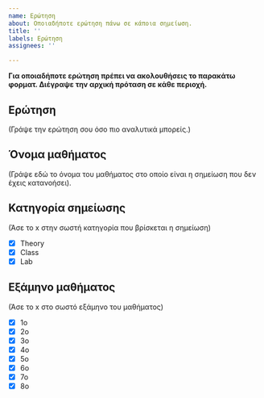 ```yaml
---
name: Ερώτηση
about: Οποιαδήποτε ερώτηση πάνω σε κάποια σημείωση.
title: ''
labels: Ερώτηση
assignees: ''

---
```


**Για οποιαδήποτε ερώτηση πρέπει να ακολουθήσεις το παρακάτω φορματ. Διέγραψε την αρχική πρόταση σε κάθε περιοχή.**
 
## Ερώτηση

(Γράψε την ερώτηση σου όσο πιο αναλυτικά μπορείς.)


##  Όνομα μαθήματος

(Γράψε εδώ το όνομα του μαθήματος στο οποίο είναι η σημείωση που δεν έχεις κατανοήσει).

##  Κατηγορία σημείωσης
(Άσε το x στην σωστή κατηγορία που βρίσκεται η σημείωση)

- [x] Theory
- [x] Class
- [x] Lab

## Εξάμηνο μαθήματος

(Άσε το x στο σωστό εξάμηνο του μαθήματος)

- [x] 1ο
- [x] 2ο
- [x] 3ο
- [x] 4ο
- [x] 5ο
- [x] 6ο
- [x] 7ο
- [x] 8ο
